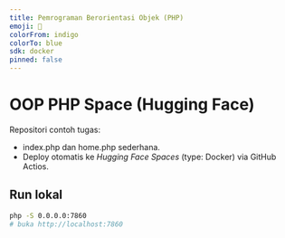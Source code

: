 ```yaml
---
title: Pemrograman Berorientasi Objek (PHP)
emoji: 🐘
colorFrom: indigo
colorTo: blue
sdk: docker
pinned: false
---
```


# OOP PHP Space (Hugging Face)

Repositori contoh tugas:
- index.php dan home.php sederhana.
- Deploy otomatis ke *Hugging Face Spaces* (type: Docker) via GitHub Actios.

## Run lokal
```bash
php -S 0.0.0.0:7860
# buka http://localhost:7860

